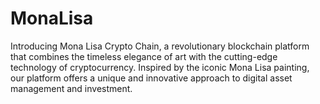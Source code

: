 # MonaLisa
Introducing Mona Lisa Crypto Chain, a revolutionary blockchain platform that combines the timeless elegance of art with the cutting-edge technology of cryptocurrency. Inspired by the iconic Mona Lisa painting, our platform offers a unique and innovative approach to digital asset management and investment.
